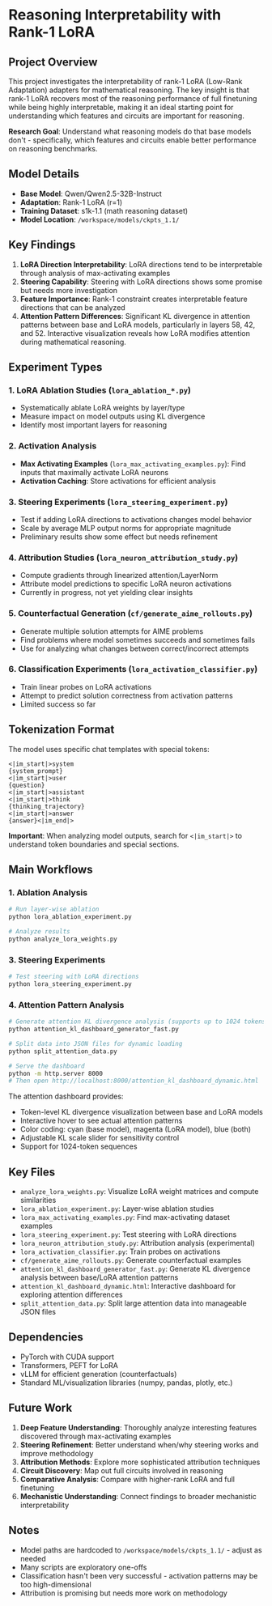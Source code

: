 # Reasoning Interpretability with Rank-1 LoRA

## Project Overview

This project investigates the interpretability of rank-1 LoRA (Low-Rank Adaptation) adapters for mathematical reasoning. The key insight is that rank-1 LoRA recovers most of the reasoning performance of full finetuning while being highly interpretable, making it an ideal starting point for understanding which features and circuits are important for reasoning.

**Research Goal**: Understand what reasoning models do that base models don't - specifically, which features and circuits enable better performance on reasoning benchmarks.

## Model Details

- **Base Model**: Qwen/Qwen2.5-32B-Instruct
- **Adaptation**: Rank-1 LoRA (r=1)
- **Training Dataset**: s1k-1.1 (math reasoning dataset)
- **Model Location**: `/workspace/models/ckpts_1.1/`

## Key Findings

1. **LoRA Direction Interpretability**: LoRA directions tend to be interpretable through analysis of max-activating examples
2. **Steering Capability**: Steering with LoRA directions shows some promise but needs more investigation
3. **Feature Importance**: Rank-1 constraint creates interpretable feature directions that can be analyzed
4. **Attention Pattern Differences**: Significant KL divergence in attention patterns between base and LoRA models, particularly in layers 58, 42, and 52. Interactive visualization reveals how LoRA modifies attention during mathematical reasoning.

## Experiment Types

### 1. LoRA Ablation Studies (`lora_ablation_*.py`)
- Systematically ablate LoRA weights by layer/type
- Measure impact on model outputs using KL divergence
- Identify most important layers for reasoning

### 2. Activation Analysis
- **Max Activating Examples** (`lora_max_activating_examples.py`): Find inputs that maximally activate LoRA neurons
- **Activation Caching**: Store activations for efficient analysis

### 3. Steering Experiments (`lora_steering_experiment.py`)
- Test if adding LoRA directions to activations changes model behavior
- Scale by average MLP output norms for appropriate magnitude
- Preliminary results show some effect but needs refinement

### 4. Attribution Studies (`lora_neuron_attribution_study.py`)
- Compute gradients through linearized attention/LayerNorm
- Attribute model predictions to specific LoRA neuron activations
- Currently in progress, not yet yielding clear insights

### 5. Counterfactual Generation (`cf/generate_aime_rollouts.py`)
- Generate multiple solution attempts for AIME problems
- Find problems where model sometimes succeeds and sometimes fails
- Use for analyzing what changes between correct/incorrect attempts

### 6. Classification Experiments (`lora_activation_classifier.py`)
- Train linear probes on LoRA activations
- Attempt to predict solution correctness from activation patterns
- Limited success so far

## Tokenization Format

The model uses specific chat templates with special tokens:

```
<|im_start|>system
{system_prompt}
<|im_start|>user
{question}
<|im_start|>assistant
<|im_start|>think
{thinking_trajectory}
<|im_start|>answer
{answer}<|im_end|>
```

**Important**: When analyzing model outputs, search for `<|im_start|>` to understand token boundaries and special sections.

## Main Workflows

### 1. Ablation Analysis
```bash
# Run layer-wise ablation
python lora_ablation_experiment.py

# Analyze results
python analyze_lora_weights.py
```

### 3. Steering Experiments
```bash
# Test steering with LoRA directions
python lora_steering_experiment.py
```

### 4. Attention Pattern Analysis
```bash
# Generate attention KL divergence analysis (supports up to 1024 tokens)
python attention_kl_dashboard_generator_fast.py

# Split data into JSON files for dynamic loading
python split_attention_data.py

# Serve the dashboard
python -m http.server 8000
# Then open http://localhost:8000/attention_kl_dashboard_dynamic.html
```

The attention dashboard provides:
- Token-level KL divergence visualization between base and LoRA models
- Interactive hover to see actual attention patterns
- Color coding: cyan (base model), magenta (LoRA model), blue (both)
- Adjustable KL scale slider for sensitivity control
- Support for 1024-token sequences

## Key Files

- `analyze_lora_weights.py`: Visualize LoRA weight matrices and compute similarities
- `lora_ablation_experiment.py`: Layer-wise ablation studies
- `lora_max_activating_examples.py`: Find max-activating dataset examples
- `lora_steering_experiment.py`: Test steering with LoRA directions
- `lora_neuron_attribution_study.py`: Attribution analysis (experimental)
- `lora_activation_classifier.py`: Train probes on activations
- `cf/generate_aime_rollouts.py`: Generate counterfactual examples
- `attention_kl_dashboard_generator_fast.py`: Generate KL divergence analysis between base/LoRA attention patterns
- `attention_kl_dashboard_dynamic.html`: Interactive dashboard for exploring attention differences
- `split_attention_data.py`: Split large attention data into manageable JSON files

## Dependencies

- PyTorch with CUDA support
- Transformers, PEFT for LoRA
- vLLM for efficient generation (counterfactuals)
- Standard ML/visualization libraries (numpy, pandas, plotly, etc.)

## Future Work

1. **Deep Feature Understanding**: Thoroughly analyze interesting features discovered through max-activating examples
2. **Steering Refinement**: Better understand when/why steering works and improve methodology
3. **Attribution Methods**: Explore more sophisticated attribution techniques
4. **Circuit Discovery**: Map out full circuits involved in reasoning
5. **Comparative Analysis**: Compare with higher-rank LoRA and full finetuning
6. **Mechanistic Understanding**: Connect findings to broader mechanistic interpretability

## Notes

- Model paths are hardcoded to `/workspace/models/ckpts_1.1/` - adjust as needed
- Many scripts are exploratory one-offs
- Classification hasn't been very successful - activation patterns may be too high-dimensional
- Attribution is promising but needs more work on methodology